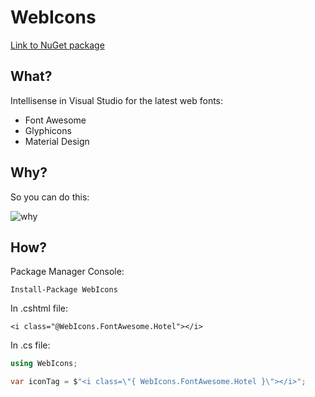 # WebIcons

[Link to NuGet package](https://www.nuget.org/packages/WebIcons)

## What?

Intellisense in Visual Studio for the latest web fonts:

+ Font Awesome
+ Glyphicons
+ Material Design

## Why?

So you can do this:

![why](http://i.imgur.com/dwGOMZ0.png)

## How?
Package Manager Console:

```
Install-Package WebIcons
```

In .cshtml file:

```cshtml
<i class="@WebIcons.FontAwesome.Hotel"></i>
```

In .cs file:

```csharp
using WebIcons;

var iconTag = $"<i class=\"{ WebIcons.FontAwesome.Hotel }\"></i>";
```
